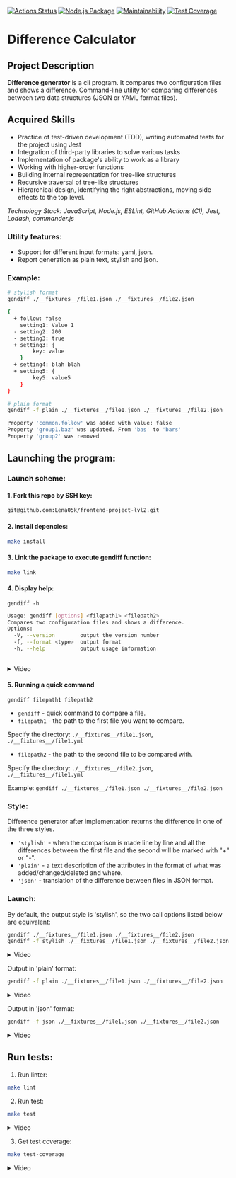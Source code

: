 [![Actions Status](https://github.com/Lena05k/frontend-project-lvl2/workflows/hexlet-check/badge.svg)](https://github.com/Lena05k/frontend-project-lvl2/actions)
[![Node.js Package](https://github.com/Lena05k/frontend-project-lvl2/actions/workflows/jest-test.yml/badge.svg)](https://github.com/Lena05k/frontend-project-lvl2/actions/workflows/jest-test.yml)
[![Maintainability](https://api.codeclimate.com/v1/badges/c50e4c296d7246e888f7/maintainability)](https://codeclimate.com/github/Lena05k/frontend-project-lvl2/maintainability)
[![Test Coverage](https://api.codeclimate.com/v1/badges/c50e4c296d7246e888f7/test_coverage)](https://codeclimate.com/github/Lena05k/frontend-project-lvl2/test_coverage)

# Difference Calculator

## Project Description
**Difference generator** is a cli program. It compares two configuration files and shows a difference. Command-line utility for comparing differences between two data structures (JSON or YAML format files).
## Acquired Skills
- Practice of test-driven development (TDD), writing automated tests for the project using Jest
- Integration of third-party libraries to solve various tasks
- Implementation of package's ability to work as a library
- Working with higher-order functions
- Building internal representation for tree-like structures
- Recursive traversal of tree-like structures
- Hierarchical design, identifying the right abstractions, moving side effects to the top level.

*Technology Stack: JavaScript, Node.js, ESLint, GitHub Actions (CI), Jest, Lodash, commander.js*

### Utility features:
* Support for different input formats: yaml, json.
* Report generation as plain text, stylish and json.

### Example:
```sh
# stylish format
gendiff ./__fixtures__/file1.json ./__fixtures__/file2.json

{
  + follow: false
    setting1: Value 1
  - setting2: 200
  - setting3: true
  + setting3: {
        key: value
    }
  + setting4: blah blah
  + setting5: {
        key5: value5
    }
}

# plain format
gendiff -f plain ./__fixtures__/file1.json ./__fixtures__/file2.json

Property 'common.follow' was added with value: false
Property 'group1.baz' was updated. From 'bas' to 'bars'
Property 'group2' was removed
```
## Launching the program:

### Launch scheme: 
#### 1. Fork this repo by SSH key:
```sh
git@github.com:Lena05k/frontend-project-lvl2.git
```
#### 2. Install depencies:
```sh
make install
```
#### 3. Link the package to execute gendiff function:

```sh
make link
```
#### 4. Display help:
```gendiff -h```
```sh
Usage: gendiff [options] <filepath1> <filepath2>
Compares two configuration files and shows a difference.
Options:
  -V, --version        output the version number
  -f, --format <type>  output format
  -h, --help           output usage information
      
``` 
<details><summary>Video</summary>

[![Video]( https://asciinema.org/a/eXTvzQWWqoEsUjsQUt3bMp3vh.svg)](https://asciinema.org/a/eXTvzQWWqoEsUjsQUt3bMp3vh)

</details>

#### 5. Running a quick command
```
gendiff filepath1 filepath2
```
* ```gendiff``` - quick command to compare a file.
* ```filepath1``` - the path to the first file you want to compare.

Specify the directory: ```./__fixtures__/file1.json```, ```./__fixtures__/file1.yml```
* ```filepath2``` - the path to the second file to be compared with.

Specify the directory: ```./__fixtures__/file2.json```, ```./__fixtures__/file1.yml```

Example: ```gendiff ./__fixtures__/file1.json ./__fixtures__/file2.json```

### Style:
Difference generator after implementation returns the difference in one of the three styles.
* ```'stylish'``` - when the comparison is made line by line and all the differences between the first file and the second will be marked with "+" or "-".
* ```'plain'``` - a text description of the attributes in the format of what was added/changed/deleted and where.
* ```'json'``` - translation of the difference between files in JSON format.

### Launch:
By default, the output style is 'stylish', so the two call options listed below are equivalent:
```sh
gendiff ./__fixtures__/file1.json ./__fixtures__/file2.json
gendiff -f stylish ./__fixtures__/file1.json ./__fixtures__/file2.json
```
<details><summary>Video</summary>

[![Video]( https://asciinema.org/a/Fubg8mF0p5l7zElhrHBsg3VOv.svg)](https://asciinema.org/a/Fubg8mF0p5l7zElhrHBsg3VOv)

</details>

Output in 'plain' format:
```sh
gendiff -f plain ./__fixtures__/file1.json ./__fixtures__/file2.json
```
<details><summary>Video</summary>

[![Video]( https://asciinema.org/a/gKFbJppDG92k5n9li7fKfP7jj.svg)](https://asciinema.org/a/gKFbJppDG92k5n9li7fKfP7jj)

</details>

Output in 'json' format:
```sh
gendiff -f json ./__fixtures__/file1.json ./__fixtures__/file2.json
``` 
<details><summary>Video</summary>

[![Video]( https://asciinema.org/a/fGNlrTIinzKIDv54gJj6rjPYB.svg)](https://asciinema.org/a/fGNlrTIinzKIDv54gJj6rjPYB)

</details>

## Run tests:

1. Run linter:
```sh 
make lint
```
2. Run test:
```sh 
make test
```
<details><summary>Video</summary>

[![Video]( https://asciinema.org/a/rOZ9eGF3GRGCWdEYKy26scn7s.svg)](https://asciinema.org/a/rOZ9eGF3GRGCWdEYKy26scn7s)

</details>

3. Get test coverage:
```sh 
make test-coverage
```
<details><summary>Video</summary>

[![Video]( https://asciinema.org/a/mlZunITZs7mYFSLvKtaz44t9j.svg)](https://asciinema.org/a/mlZunITZs7mYFSLvKtaz44t9j)

</details>


